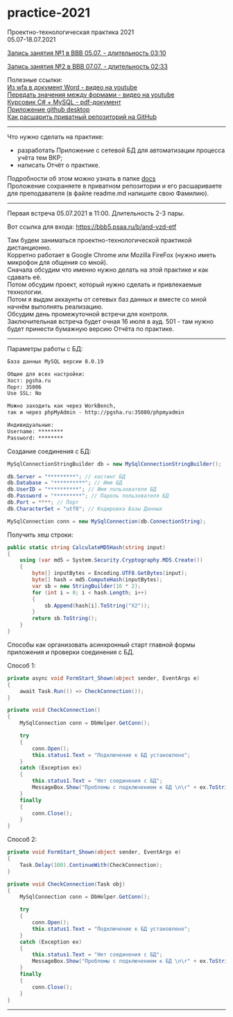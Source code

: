 # practice-2021

Проектно-технологическая практика 2021  
05.07-18.07.2021  

[Запись занятия №1 в BBB 05.07. - длительность 03:10](https://bbb5.psaa.ru/playback/presentation/2.0/playback.html?meetingId=68138b70736d3d205e0052a8d69da7021b4ccea0-1625463940205)  

[Запись занятия №2 в BBB 07.07. - длительность 02:33](https://bbb5.psaa.ru/playback/presentation/2.0/playback.html?meetingId=68138b70736d3d205e0052a8d69da7021b4ccea0-1625665753715)  

Полезные ссылки:  
[Из wfa в документ Word - видео на youtube](https://youtu.be/vQ7uW6g0z-U)  
[Передать значения между формами - видео на youtube](https://youtu.be/29q1Lz8ErMc)  
[Курсовик C# + MySQL - pdf-документ](https://pcoding.ru/pdf/CourseProject.pdf)  
[Приложение github desktop](https://desktop.github.com/)  
[Как расшарить приватный репозиторий на GitHub](https://pcoding.ru/pdf/shareGit.pdf)  

---  

Что нужно сделать на практике:  
- разработать Приложение с сетевой БД для автоматизации процесса учёта тем ВКР;  
- написать Отчёт о практике.

Подробности об этом можно узнать в папке [docs](/docs/)  
Проложение сохраняете в приватном репозитории и его расшариваете для преподавателя (в файле readme.md напишите свою Фамилию).  

---  

Первая встреча 05.07.2021 в 11:00. Длительность 2-3 пары.  

Вот ссылка для входа: https://bbb5.psaa.ru/b/and-vzd-etf  

Там будем заниматься проектно-технологической практикой дистанционно.  
Корретно работает в Google Chrome или Mozilla FireFox (нужно иметь микрофон для общения со мной).  
Сначала обсудим что именно нужно делать на этой практике и как сдавать её.  
Потом обсудим проект, который нужно сделать и привлекаемые технологии.  
Потом я выдам аккаунты от сетевых баз данных и вместе со мной начнём выполнять реализацию.  
Обсудим день промежуточной встречи для контроля.  
Заключительная встреча будет очная 16 июля в ауд. 501 - там нужно будет принести бумажную версию Отчёта по практике.  

---
  
Параметры работы с БД:  

```txt
База данных MySQL версии 8.0.19  

Общие для всех настройки:  
Хост: pgsha.ru  
Порт: 35006  
Use SSL: No  

Можно заходить как через WorkBench, 
так и через phpMyAdmin - http://pgsha.ru:35080/phpmyadmin

Индивидуальные:
Username: ********
Password: ********
```

Создание соединения с БД:  

```C#
MySqlConnectionStringBuilder db = new MySqlConnectionStringBuilder();

db.Server = "*********"; // хостинг БД
db.Database = "**********"; // Имя БД
db.UserID = "**********"; // Имя пользователя БД
db.Password = "*********"; // Пароль пользователя БД
db.Port = ****; // Порт
db.CharacterSet = "utf8"; // Кодировка Базы Данных

MySqlConnection conn = new MySqlConnection(db.ConnectionString);
```

Получить хеш строки:  

```C#
public static string CalculateMD5Hash(string input)
{
    using (var md5 = System.Security.Cryptography.MD5.Create())
    {
        byte[] inputBytes = Encoding.UTF8.GetBytes(input);
        byte[] hash = md5.ComputeHash(inputBytes);
        var sb = new StringBuilder(16 * 2);
        for (int i = 0; i < hash.Length; i++)
        {
            sb.Append(hash[i].ToString("X2"));
        }
        return sb.ToString();
    }
}
```

Способы как организовать асинхронный старт главной формы приложения и проверки соединения с БД.  

Способ 1:  
```C#  
private async void FormStart_Shown(object sender, EventArgs e)
{
    await Task.Run(() => CheckConnection());
}

private void CheckConnection()
{
    MySqlConnection conn = DbHelper.GetConn();

    try
    {
        conn.Open();
        this.status1.Text = "Подключение к БД установлено";
    }
    catch (Exception ex)
    {
        this.status1.Text = "Нет соединения с БД";
        MessageBox.Show("Проблемы с подключением к БД \n\r" + ex.ToString());
    }
    finally
    {
        conn.Close();
    }
}
```

Способ 2:  
```C#  
private void FormStart_Shown(object sender, EventArgs e)
{
    Task.Delay(100).ContinueWith(CheckConnection);
}

private void CheckConnection(Task obj)
{
    MySqlConnection conn = DbHelper.GetConn();

    try
    {
        conn.Open();
        this.status1.Text = "Подключение к БД установлено";
    }
    catch (Exception ex)
    {
        this.status1.Text = "Нет соединения с БД";
        MessageBox.Show("Проблемы с подключением к БД \n\r" + ex.ToString());
    }
    finally
    {
        conn.Close();
    }
}
```

---  

```

```
